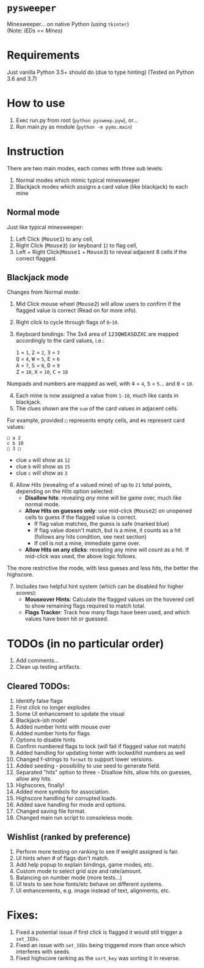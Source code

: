 # `pysweeper`
Minesweeper... on native Python (using `tkinter`)  
(Note: *IEDs* == *Mines*)

# Requirements
Just vanilla Python 3.5+ should do (due to type hinting)
(Tested on Python 3.6 and 3.7)

# How to use
1. Exec run.py from root (`python pysweep.pyw`), or...  
2. Run main.py as module (`python -m pyms.main`)

# Instruction
There are two main modes, each comes with three sub levels:
1. Normal modes which mimic typical minesweeper
2. Blackjack modes which assigns a card value (like blackjack) to each mine

## Normal mode
Just like typical minesweeper:

1. Left Click (<kbd>Mouse1</kbd>) to any cell,  
2. Right Click (<kbd>Mouse3</kbd>) (or keyboard <kbd>1</kbd>) to flag cell,  
3. Left + Right Click(<kbd>Mouse1</kbd> + <kbd>Mouse3</kbd>) to reveal adjacent 8 cells if the correct flagged.  

## Blackjack mode
Changes from Normal mode:

1. Mid Click mouse wheel (<kbd>Mouse2</kbd>) will allow users to confirm if the flagged value is correct (Read on for more info).  
2. Right click to cycle through flags of `0`-`10`.  
3. Keyboard bindings: The 3x4 area of <kbd>123QWEASDZXC</kbd> are mapped accordingly to the card values, i.e.:

    <kbd>1</kbd> = `1`,  <kbd>2</kbd> = `2`,  <kbd>3</kbd> = `3`  
    <kbd>Q</kbd> = `4`,  <kbd>W</kbd> = `5`,  <kbd>E</kbd> = `6`  
    <kbd>A</kbd> = `7`,  <kbd>S</kbd> = `8`,  <kbd>D</kbd> = `9`  
    <kbd>Z</kbd> = `10`, <kbd>X</kbd> = `10`, <kbd>C</kbd> = `10`  

Numpads and numbers are mapped as well, with <kbd>4</kbd> = `4`, <kbd>5</kbd> = `5`... and <kbd>0</kbd> = `10`.

4. Each mine is now assigned a value from `1-10`, much like cards in blackjack.  
5. The clues shown are the `sum` of the card values in adjacent cells.

For example, provided `□` represents empty cells, and `#`s represent card values:

    □ a 2
    c b 10
    □ 3 □

- clue `a` will show as `12`  
- clue `b` will show as `15`  
- clue `c` will show as `3`

6. Allow *Hits* (revealing of a valued mine) of up to `21` total points, depending on the *Hits* option selected:  
    - **Disallow hits**: revealing *any* mine will be game over, much like normal mode.  
    - **Allow Hits on guesses only**: use mid-click (<kbd>Mouse2</kbd>) on unopened cells to guess if the flagged value is correct.  
        - If flag value matches, the guess is safe (marked blue)  
        - If flag value doesn't match, but is a mine, it counts as a hit (follows any hits condition, see next section)  
        - If cell is not a mine, immediate game over.  
    - **Allow Hits on any clicks**: revealing any mine will count as a hit.  If mid-click was used, the above logic follows.

The more restrictive the mode, with less gueses and less hits, the better the highscore.

7. Includes two helpful hint system (which can be disabled for higher scores):
    - **Mouseover Hints**: Calculate the flagged values on the hovered cell to show remaining flags required to match total.  
    - **Flags Tracker**: Track how many flags have been used, and which values have been hit or guessed.

# TODOs (in no particular order)
1. Add comments... 
2. Clean up testing artifacts.    

## Cleared TODOs:
1. Identify false flags  
2. First click no longer explodes  
3. Some UI enhancement to update the visual  
4. Blackjack-ish mode!  
5. Added number hints with mouse over  
6. Added number hints for flags  
7. Options to disable hints  
8. Confirm numbered flags to lock (will fail if flagged value not match)  
9. Added handling for updating hinter with locked/hit numbers as well  
10. Changed f-strings to `format` to support lower versions.  
11. Added seeding - possibility to use seed to generate field.  
12. Separated "hits" option to three - Disallow hits, allow hits on guesses, allow any hits.  
13. Highscores, finally!
14. Added more symbols for association.  
15. Highscore handling for corrupted loads.  
16. Added save handling for mode and options.  
17. Changed saving file format.  
18. Changed main run script to consoleless mode.    

## Wishlist (ranked by preference)
1. Perform more testing on ranking to see if weight assigned is fair.  
2. UI hints when # of flags don't match.  
3. Add help popup to explain bindings, game modes, etc.  
4. Custom mode to select grid size and rate/amount.  
5. Balancing on number mode (more tests...)  
6. UI tests to see how fonts/etc behave on different systems.  
7. UI enhancements, e.g. image instead of text, alignments, etc.  

# Fixes:
1. Fixed a potential issue if first click is flagged it would still trigger a `set_IEDs`.  
2. Fixed an issue with `set_IEDs` being triggered more than once which interferes with seeds.  
3. Fixed highscore ranking as the `sort_key` was sorting it in reverse.  